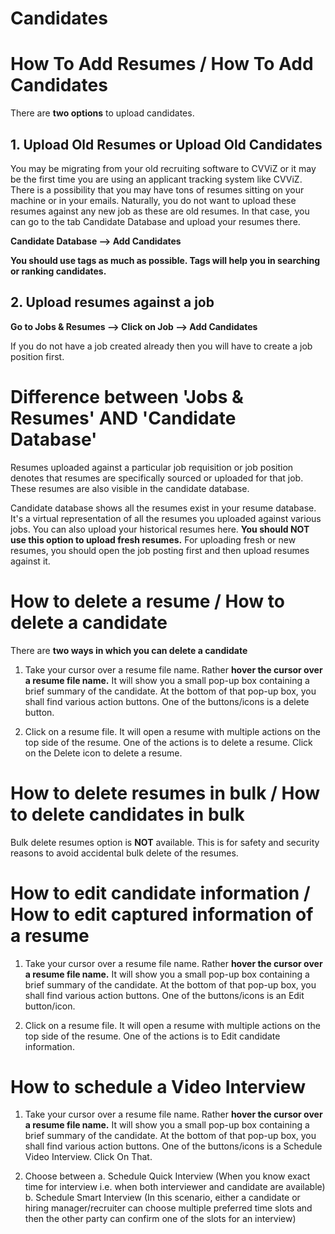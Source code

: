 # Candidates

# How To Add Resumes / How To Add Candidates 

There are **two options** to upload candidates.

## 1. Upload Old Resumes or Upload Old Candidates

You may be migrating from your old recruiting software to CVViZ or it may be the first time you are using an applicant tracking system like CVViZ. There is a possibility that you may have tons of resumes sitting on your machine or in your emails. Naturally, you do not want to upload these resumes against any new job as these are old resumes. In that case, you can go to the tab Candidate Database and upload your resumes there. 

**Candidate Database --> Add Candidates**

**You should use tags as much as possible. Tags will help you in searching or ranking candidates.** 

## 2. Upload resumes against a job

**Go to Jobs & Resumes --> Click on Job --> Add Candidates**

If you do not have a job created already then you will have to create a job position first. 

# Difference between 'Jobs & Resumes' AND 'Candidate Database'

Resumes uploaded against a particular job requisition or job position denotes that resumes are specifically sourced or uploaded for that job. These resumes are also visible in the candidate database. 

Candidate database shows all the resumes exist in your resume database.  It's a virtual representation of all the resumes you uploaded against various jobs. You can also upload your historical resumes here. **You should NOT use this option to upload fresh resumes.** For uploading fresh or new resumes, you should open the job posting first and then upload resumes against it.

# How to delete a resume / How to delete a candidate

There are **two ways in which you can delete a candidate**

1. Take your cursor over a resume file name. Rather **hover the cursor over a resume file name.** It will show you a small pop-up box containing a brief summary of the candidate. At the bottom of that pop-up box, you shall find various action buttons. One of the buttons/icons is a delete button.

2. Click on a resume file. It will open a resume with multiple actions on the top side of the resume. One of the actions is to delete a resume. Click on the Delete icon to delete a resume.

# How to delete resumes in bulk / How to delete candidates in bulk

 Bulk delete resumes option is **NOT** available. This is for safety and security reasons to avoid accidental bulk delete of the resumes.

# How to edit candidate information / How to edit  captured information of a resume


1. Take your cursor over a resume file name. Rather **hover the cursor over a resume file name.** It will show you a small pop-up box containing a brief summary of the candidate. At the bottom of that pop-up box, you shall find various action buttons. One of the buttons/icons is an Edit button/icon.

2. Click on a resume file. It will open a resume with multiple actions on the top side of the resume. One of the actions is to Edit candidate information. 

# How to schedule a Video Interview

1. Take your cursor over a resume file name. Rather **hover the cursor over a resume file name.** It will show you a small pop-up box containing a brief summary of the candidate. At the bottom of that pop-up box, you shall find various action buttons. One of the buttons/icons is a Schedule Video Interview. Click On That. 

2. Choose between a. Schedule Quick Interview (When you know exact time for interview i.e. when both interviewer and candidate are available)
b. Schedule Smart Interview (In this scenario, either a candidate or hiring manager/recruiter can choose multiple preferred time slots and then the other party can confirm one of the slots for an interview)
